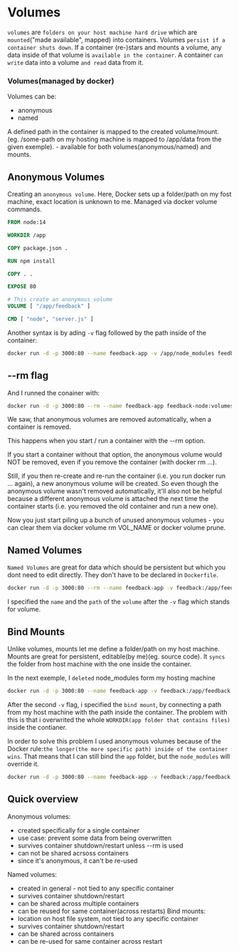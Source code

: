 # Volumes

`volumes` are `folders on your host machine hard drive` which are `mounted`("made available", mapped) into containers.
Volumes `persist if a container shuts down`. If a container (re-)stars and mounts a volume, any data inside of that volume is `available in the container`.
A container `can write` data into a volume `and read` data from it.

### Volumes(managed by docker)
Volumes can be:
  - anonymous
  - named

A defined path in the container is mapped to the created volume/mount. (eg. /some-path on my hosting machine is mapped to /app/data from the given exemple). - available for both volumes(anonymous/named) and mounts.

## Anonymous Volumes
Creating an `anonymous volume`. Here, Docker sets up a folder/path on my fost machine, exact location is unknown to me. Managed via docker volume commands.

```Dockerfile
FROM node:14

WORKDIR /app

COPY package.json .

RUN npm install

COPY . .

EXPOSE 80

# This create an anonymous volume
VOLUME [ "/app/feedback" ]

CMD [ "node", "server.js" ]
```

Another syntax is by ading `-v` flag followed by the path inside of the container:
```sh
docker run -d -p 3000:80 --name feedback-app -v /app/node_modules feedback-node:volumes
```

## --rm flag

And I runned the conainer with:

```sh
docker run -d -p 3000:80 --rm --name feedback-app feedback-node:volumes
```
We saw, that anonymous volumes are removed automatically, when a container is removed.

This happens when you start / run a container with the --rm option.

If you start a container without that option, the anonymous volume would NOT be removed, even if you remove the container (with docker rm ...).

Still, if you then re-create and re-run the container (i.e. you run docker run ... again), a new anonymous volume will be created. So even though the anonymous volume wasn't removed automatically, it'll also not be helpful because a different anonymous volume is attached the next time the container starts (i.e. you removed the old container and run a new one).

Now you just start piling up a bunch of unused anonymous volumes - you can clear them via docker volume rm VOL_NAME or docker volume prune.

## Named Volumes
`Named Volumes` are great for data which should be persistent but which you dont need to edit directly. They don't have to be declared in `Dockerfile`.
```sh
docker run -d -p 3000:80 --rm --name feedback-app -v feedback:/app/feedback feedback-node:volumes
```
I specified the `name` and the `path` of the `volume` after the `-v` flag which stands for volume.


## Bind Mounts
Unlike volumes, mounts let me define a folder/path on my host machine.
Mounts are great for persistent, editable(by me)(eg. source code).
It `syncs` the folder from host machine with the one inside the container.

In the next exemple, I `deleted` node_modules form my hosting machine
```sh
docker run -d -p 3000:80 --name feedback-app -v feedback:/app/feedback -v "$(pwd):/app" feedback-node:volumes
```
After the second `-v` flag, i specified the `bind mount`, by connecting a path from my host machine with the path inside the container.
The problem with this is that i overwrited the whole `WORKDIR(app folder that contains files)` inside the contianer.

In order to solve this problem I used anonymous volumes because of the Docker rule:`the longer(the more specific path) inside of the container wins`. That means that I can still bind the `app` folder, but the `node_modules` will override it.

```sh
docker run -d -p 3000:80 --name feedback-app -v feedback:/app/feedback -v "$(pwd):/app" -v /app/node_modules feedback-node:volumes
```

## Quick overview
Anonymous volumes: 
- created specifically for a single container      
- use case: prevent some data from being overwritten
- survives container shutdown/restart unless --rm is used
- can not be shared acrsoss containers
- since it's anonymous, it can't be re-used 

Named volumes:
- created in general - not tied to any specific container
- survives container shutdown/restart
- can be shared across multiple containers
- can be reused for same container(across restarts)
Bind mounts:
- location on host file system, not tied to any specific container
- survives container shutdown/restart
- can be shared across containers
- can be re-used for same container across restart